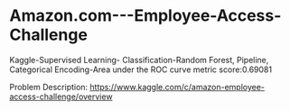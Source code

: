 # Amazon.com---Employee-Access-Challenge
Kaggle-Supervised Learning- Classification-Random Forest, Pipeline, Categorical Encoding-Area under the ROC curve metric score:0.69081

Problem Description:
https://www.kaggle.com/c/amazon-employee-access-challenge/overview
